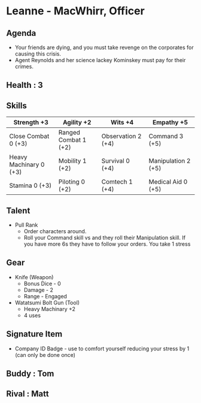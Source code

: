 # Leanne - MacWhirr, Officer

## Agenda
- Your friends are dying, and you must take revenge on the corporates for causing this crisis. 
- Agent Reynolds and her science lackey Kominskey must pay for their crimes.

## Health : 3

## Skills

| Strength +3 | Agility +2 | Wits +4 | Empathy +5 |
|-|-|-|-|
| Close Combat 0 (+3) | Ranged Combat 1 (+2) | Observation 2 (+4) | Command 3 (+5) |
| Heavy Machinary 0 (+3) | Mobility 1 (+2) | Survival 0 (+4) | Manipulation 2 (+5) |
| Stamina 0 (+3) | Piloting 0 (+2) | Comtech 1 (+4) | Medical Aid 0 (+5) |

## Talent
- Pull Rank
    - Order characters around. 
    - Roll your Command skill vs and they roll their Manipulation skill. If you have more 6s they have to follow your orders. You take 1 stress

## Gear
- Knife (Weapon)
    - Bonus Dice - 0
    - Damage - 2
    - Range - Engaged
- Watatsumi Bolt Gun (Tool) 
    - Heavy Machinary +2
    - 4 uses

## Signature Item
- Company ID Badge - use to comfort yourself reducing your stress by 1 (can only be done once)

## Buddy : Tom
## Rival : Matt

